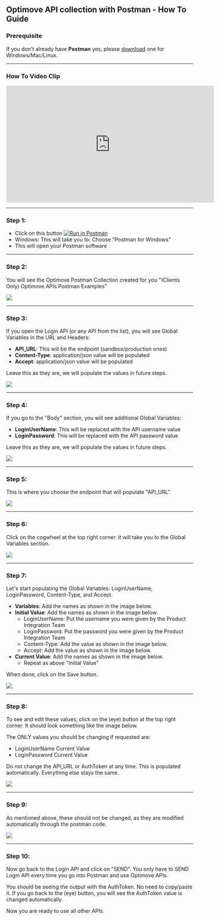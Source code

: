 ## Optimove API collection with Postman - How To Guide

### Prerequisite
If you don't already have **Postman** yes, please [download](https://www.getpostman.com/downloads/) one for Windows/Mac/Linux.
<hr>

### How To Video Clip
<iframe width="560" height="315" src="https://www.youtube.com/embed/9xyKygHlKqg" frameborder="0" allow="accelerometer; autoplay; encrypted-media; gyroscope; picture-in-picture" allowfullscreen></iframe>

<hr>

### Step 1: 

 - Click on this button  [![Run in Postman](https://run.pstmn.io/button.svg)](https://app.getpostman.com/run-collection/15671b51c0b9cc7ab411#?env%5BSandbox-api%20endpoint%5D=W3siZGVzY3JpcHRpb24iOnsiY29udGVudCI6IiIsInR5cGUiOiJ0ZXh0L3BsYWluIn0sInZhbHVlIjoic2FuZGJveC1hcGkub3B0aW1vdmUubmV0Iiwia2V5IjoiQVBJX1VSTCIsImVuYWJsZWQiOnRydWV9LHsidmFsdWUiOiJGamRnSDBjN0VfVjZQcksyOVRMN1hMYlRMNi0xU2NJRyIsImtleSI6IkF1dGhUb2tlbiIsImVuYWJsZWQiOnRydWV9XQ==)
 - Windows: This will take you to: Choose "Postman for Windows" 
 - This will open your Postman software
<hr>
   
### Step 2: 
You will see the Optimove Postman Collection created for you "(Clients Only) Optimove APIs Postman Examples"
 <p align="left"><img src="https://github.com/optimove-tech/Optimove-APIs/blob/master/Sandbox/postman-how-to/Screenshot_122.jpg?raw=true"></p>  
<hr>

### Step 3: 
 If you open the Login API (or any API from the list), you will see Global Variables in the URL and Headers:
 
 - **API_URL**: This will be the endpoint (sandbox/production ones)
 - **Content-Type**: application/json value will be populated
 - **Accept**: application/json value will be populated

Leave this as they are, we will populate the values in future steps.

 <p align="left"><img src="https://github.com/optimove-tech/Optimove-APIs/blob/master/Sandbox/postman-how-to/Screenshot_1.jpg?raw=true"></p> 
 <hr>

### Step 4: 
If you go to the "Body" section, you will see additional Global Variables:
 
 - **LoginUserName**: This will be replaced with the API username value
 - **LoginPassword**: This will be replaced with the API password value

Leave this as they are, we will populate the values in future steps.

 <p align="left"><img src="https://github.com/optimove-tech/Optimove-APIs/blob/master/Sandbox/postman-how-to/Screenshot_2.jpg?raw=true"></p> 
<hr>

### Step 5: 
This is where you choose the endpoint that will populate "API_URL".

 <p align="left"><img src="https://github.com/optimove-tech/Optimove-APIs/blob/master/Sandbox/postman-how-to/Screenshot_3.jpg?raw=true"></p> 
<hr>

### Step 6: 
Click on the cogwheel at the top right corner. it will take you to the Global Variables section.

 <p align="left"><img src="https://github.com/optimove-tech/Optimove-APIs/blob/master/Sandbox/postman-how-to/Screenshot_4.jpg?raw=true"></p> 
<hr>

### Step 7: 
Let's start populating the Global Variables: LoginUserName, LoginPassword, Content-Type, and Accept.

- **Variables**: Add the names as shown in the image below.
- **Initial Value**: Add the names as shown in the image below.
	- LoginUserName: Put the username you were given by the Product Integration Team
	- LoginPassword: Put the password you were given by the Product Integration Team
	- Content-Type: Add the value as shown in the image below.
	- Accept: Add the value as shown in the image below.
- **Current Value**: Add the names as shown in the image below.
	- Repeat as above "Initial Value"

When done, click on the Save button.

 <p align="left"><img src="https://github.com/optimove-tech/Optimove-APIs/blob/master/Sandbox/postman-how-to/Screenshot_6.jpg?raw=true"></p> 
<hr>

### Step 8: 
To see and edit these values, click on the (eye) button at the top right corner. It should look something like the image below.

The ONLY values you should be changing if requested are:
- LoginUserName Current Value
- LoginPassword Current Value 

Do not change the API_URL or AuthToken at any time. This is populated automatically. Everything else stays the same.

 <p align="left"><img src="https://github.com/optimove-tech/Optimove-APIs/blob/master/Sandbox/postman-how-to/Screenshot_7.jpg?raw=true"></p> 
<hr>

### Step 9: 
As mentioned above, these should not be changed, as they are modified automatically through the postman code.

 <p align="left"><img src="https://github.com/optimove-tech/Optimove-APIs/blob/master/Sandbox/postman-how-to/Screenshot_8.jpg?raw=true"></p> 
<hr>

### Step 10: 
Now go back to the Login API and click on "SEND". 
You only have to SEND Login API every time you go into Postman and use Optimove APIs.

You should be seeing the output with the AuthToken. No need to copy/paste it. If you go back to the (eye) button, you will see the AuthToken value is changed automatically.

Now you are ready to use all other APIs.
